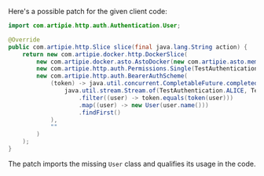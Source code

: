 Here's a possible patch for the given client code:
```java
import com.artipie.http.auth.Authentication.User;

@Override
public com.artipie.http.Slice slice(final java.lang.String action) {
    return new com.artipie.docker.http.DockerSlice(
        new com.artipie.docker.asto.AstoDocker(new com.artipie.asto.memory.InMemoryStorage()),
        new com.artipie.http.auth.Permissions.Single(TestAuthentication.ALICE.name(), action),
        new com.artipie.http.auth.BearerAuthScheme(
            (token) -> java.util.concurrent.CompletableFuture.completedFuture(
                java.util.stream.Stream.of(TestAuthentication.ALICE, TestAuthentication.BOB)
                    .filter((user) -> token.equals(token(user)))
                    .map((user) -> new User(user.name()))
                    .findFirst()
            ),
            ""
        )
    );
}
```
The patch imports the missing `User` class and qualifies its usage in the code.